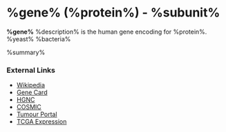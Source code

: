 # %gene% (%protein%) - %subunit%

**%gene%** %description% is the human gene encoding for %protein%.
%yeast%
%bacteria%

%summary%

### External Links
* [Wikipedia](https://en.wikipedia.org/wiki/%gene%)
* [Gene Card](https://www.genecards.org/cgi-bin/carddisp.pl?gene=%gene%)
* [HGNC](https://www.genenames.org/data/gene-symbol-report/#!/hgnc_id/HGNC:%hgnc%)
* [COSMIC](https://cancer.sanger.ac.uk/cosmic/gene/analysis?ln=%gene%)
* [Tumour Portal](http://www.tumorportal.org/view?geneSymbol=%gene%)
* [TCGA Expression](http://firebrowse.org/viewGene.html?gene=%gene%)